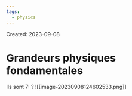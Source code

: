 ```yaml
---
tags:
  - physics
---
```

Created: 2023-09-08

# Grandeurs physiques fondamentales
Ils sont 7:
?
![[image-20230908124602533.png]]
<!--SR:!2023-09-14,2,230-->

